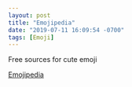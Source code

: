 ```yaml
---
layout: post
title: "Emojipedia"
date: "2019-07-11 16:09:54 -0700"
tags: [Emoji]
---
```


Free sources for cute emoji

[Emojipedia ](https://emojipedia.org/)
